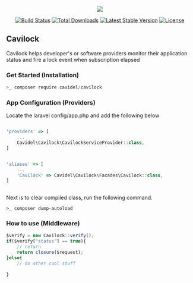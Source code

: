 <p align="center"><img src="https://laravel.com/assets/img/components/logo-laravel.svg"></p>

<p align="center">
<a href="https://travis-ci.org/laravel/framework"><img src="https://travis-ci.org/laravel/framework.svg" alt="Build Status"></a>
<a href="https://packagist.org/packages/laravel/framework"><img src="https://poser.pugx.org/laravel/framework/d/total.svg" alt="Total Downloads"></a>
<a href="https://packagist.org/packages/laravel/framework"><img src="https://poser.pugx.org/laravel/framework/v/stable.svg" alt="Latest Stable Version"></a>
<a href="https://packagist.org/packages/laravel/framework"><img src="https://poser.pugx.org/laravel/framework/license.svg" alt="License"></a>
</p>

## Cavilock
Cavilock helps developer's or software providers monitor their application status and fire a lock event when subscription elapsed

### Get Started (Installation)
```javascript
>_ composer require cavidel/cavilock
```

### App Configuration (Providers)
Locate the laravel config/app.php and add the following below
```javascript

'providers' => [
	...
	Cavidel\Cavilock\CavilockServiceProvider::class,
]


'aliases' => [
	...
	'Cavilock' => Cavidel\Cavilock\Facades\Cavilock::class,
]
	
```

Next is to clear compiled class, run the following command.
``` 
>_ composer dump-autoload
```

### How to use (Middleware)
```javascript
$verify = new Cavilock::verify();
if($verify["status"] == true){
    // return 
    return closure($request);
}else{
	// do other cool stuff
	
}
```
